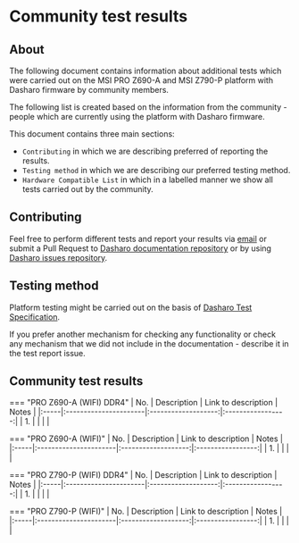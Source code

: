 # Community test results

## About

The following document contains information about additional tests which were
carried out on the MSI PRO Z690-A and MSI Z790-P platform with Dasharo
firmware by community members.

The following list is created based on the information from the
community - people which are currently using the platform with Dasharo
firmware.

This document contains three main sections:
- `Contributing` in which we are describing preferred of reporting the results.
- `Testing method` in which we are describing our preferred testing method.
- `Hardware Compatible List` in which in a labelled manner we show all
    tests carried out by the community.

## Contributing

Feel free to perform different tests and report your results via
[email](mailto:contact@dasharo.com) or submit a Pull Request to
[Dasharo documentation repository](https://github.com/Dasharo/docs) or by using
[Dasharo issues repository](https://github.com/Dasharo/dasharo-issues/issues).

## Testing method

Platform testing might be carried out on the basis of
[Dasharo Test Specification](../../unified-test-documentation/overview.md).

If you prefer another mechanism for checking any functionality or check any
mechanism that we did not include in the documentation - describe it in the
test report issue.

## Community test results

=== "PRO Z690-A (WIFI) DDR4"
    | No.  | Description           | Link to description | Notes             |
    |:-----|:----------------------|:-------------------:|:-----------------:|
    | 1.   |                       |                     |                   |

=== "PRO Z690-A (WIFI)"
    | No.  | Description           | Link to description | Notes             |
    |:-----|:----------------------|:-------------------:|:-----------------:|
    | 1.   |                       |                     |                   |

=== "PRO Z790-P (WIFI) DDR4"
    | No.  | Description           | Link to description | Notes             |
    |:-----|:----------------------|:-------------------:|:-----------------:|
    | 1.   |                       |                     |                   |

=== "PRO Z790-P (WIFI)"
    | No.  | Description           | Link to description | Notes             |
    |:-----|:----------------------|:-------------------:|:-----------------:|
    | 1.   |                       |                     |                   |
